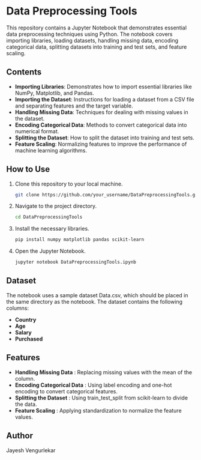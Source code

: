 # Data Preprocessing Tools

This repository contains a Jupyter Notebook that demonstrates essential data preprocessing techniques using Python. The notebook covers importing libraries, loading datasets, handling missing data, encoding categorical data, splitting datasets into training and test sets, and feature scaling.

## Contents

- **Importing Libraries**: Demonstrates how to import essential libraries like NumPy, Matplotlib, and Pandas.
- **Importing the Dataset**: Instructions for loading a dataset from a CSV file and separating features and the target variable.
- **Handling Missing Data**: Techniques for dealing with missing values in the dataset.
- **Encoding Categorical Data**: Methods to convert categorical data into numerical format.
- **Splitting the Dataset**: How to split the dataset into training and test sets.
- **Feature Scaling**: Normalizing features to improve the performance of machine learning algorithms.

## How to Use

1. Clone this repository to your local machine.
   ```sh
   git clone https://github.com/your_username/DataPreprocessingTools.git
2. Navigate to the project directory.
   ```sh
   cd DataPreprocessingTools
3. Install the necessary libraries.
   ```sh
   pip install numpy matplotlib pandas scikit-learn
4. Open the Jupyter Notebook.
   ```sh
   jupyter notebook DataPreprocessingTools.ipynb

## Dataset
The notebook uses a sample dataset Data.csv, which should be placed in the same directory as the notebook. The dataset contains the following columns:

- **Country**
- **Age**
- **Salary**
- **Purchased**

## Features
- **Handling Missing Data** : Replacing missing values with the mean of the column.
- **Encoding Categorical Data** : Using label encoding and one-hot encoding to convert categorical features.
- **Splitting the Dataset** : Using train_test_split from scikit-learn to divide the data.
- **Feature Scaling** : Applying standardization to normalize the feature values.

## Author
Jayesh Vengurlekar
